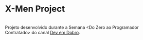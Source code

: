 <h1>X-Men Project </h1>


<br>
Projeto desenvolvido durante a Semana &lt;Do Zero ao Programador Contratado&gt; do canal <a href="https://www.youtube.com/@DevemDobro">Dev em Dobro</a>.
